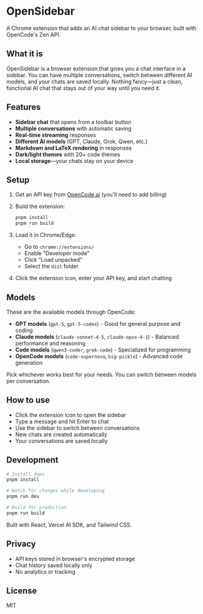 # OpenSidebar

A Chrome extension that adds an AI chat sidebar to your browser, built with OpenCode's Zen API.

## What it is

OpenSidebar is a browser extension that gives you a chat interface in a sidebar. You can have multiple conversations, switch between different AI models, and your chats are saved locally. Nothing fancy—just a clean, functional AI chat that stays out of your way until you need it.

## Features

- **Sidebar chat** that opens from a toolbar button
- **Multiple conversations** with automatic saving
- **Real-time streaming** responses
- **Different AI models** (GPT, Claude, Grok, Qwen, etc.)
- **Markdown and LaTeX rendering** in responses
- **Dark/light themes** with 20+ code themes
- **Local storage**—your chats stay on your device

## Setup

1. Get an API key from [OpenCode.ai](https://opencode.ai/auth) (you'll need to add billing)

2. Build the extension:
   ```bash
   pnpm install
   pnpm run build
   ```

3. Load it in Chrome/Edge:
   - Go to `chrome://extensions/`
   - Enable "Developer mode"
   - Click "Load unpacked"
   - Select the `dist` folder

4. Click the extension icon, enter your API key, and start chatting

## Models

These are the available models through OpenCode:

- **GPT models** (`gpt-5`, `gpt-5-codex`) - Good for general purpose and coding
- **Claude models** (`claude-sonnet-4-5`, `claude-opus-4-1`) - Balanced performance and reasoning
- **Code models** (`qwen3-coder`, `grok-code`) - Specialized for programming
- **OpenCode models** (`code-supernova`, `big-pickle`) - Advanced code generation

Pick whichever works best for your needs. You can switch between models per conversation.

## How to use

- Click the extension icon to open the sidebar
- Type a message and hit Enter to chat
- Use the sidebar to switch between conversations
- New chats are created automatically
- Your conversations are saved locally

## Development

```bash
# Install deps
pnpm install

# Watch for changes while developing
pnpm run dev

# Build for production
pnpm run build
```

Built with React, Vercel AI SDK, and Tailwind CSS.

## Privacy

- API keys stored in browser's encrypted storage
- Chat history saved locally only
- No analytics or tracking

## License

MIT